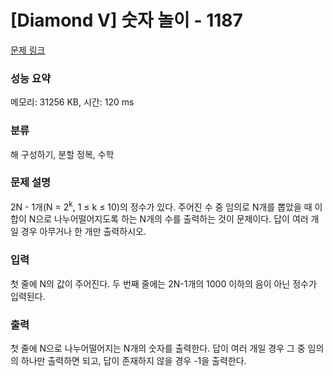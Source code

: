 # [Diamond V] 숫자 놀이 - 1187 

[문제 링크](https://www.acmicpc.net/problem/1187) 

### 성능 요약

메모리: 31256 KB, 시간: 120 ms

### 분류

해 구성하기, 분할 정복, 수학

### 문제 설명

<p>2N - 1개(N = 2<sup>k</sup>, 1 ≤ k ≤ 10)의 정수가 있다. 주어진 수 중 임의로 N개를 뽑았을 때 이 합이 N으로 나누어떨어지도록 하는 N개의 수를 출력하는 것이 문제이다.  답이 여러 개일 경우 아무거나 한 개만 출력하시오.</p>

### 입력 

 <p>첫 줄에 N의 값이 주어진다. 두 번째 줄에는 2N-1개의 1000 이하의 음이 아닌 정수가 입력된다.</p>

### 출력 

 <p>첫 줄에 N으로 나누어떨어지는 N개의 숫자를 출력한다. 답이 여러 개일 경우 그 중 임의의 하나만 출력하면 되고, 답이 존재하지 않을 경우 -1을 출력한다.</p>

